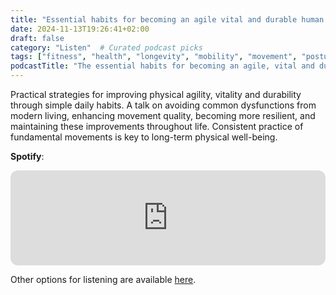 ```yaml
---
title: "Essential habits for becoming an agile vital and durable human being"
date: 2024-11-13T19:26:41+02:00
draft: false
category: "Listen"  # Curated podcast picks
tags: ["fitness", "health", "longevity", "mobility", "movement", "posture", "wellness"]
podcastTitle: "The essential habits for becoming an agile, vital and durable human being"  # Podcast name
---
```

Practical strategies for improving physical agility, vitality and durability through simple daily habits. A talk on avoiding common dysfunctions from modern living, enhancing movement quality, becoming more resilient, and maintaining these improvements throughout life. Consistent practice of fundamental movements is key to long-term physical well-being.

**Spotify**:

<iframe style="border-radius:12px" src="https://open.spotify.com/embed/episode/032KGoqTRAx60Mlxd6lyvG?utm_source=generator" width="100%" height="152" frameBorder="0" allowfullscreen="" allow="autoplay; clipboard-write; encrypted-media; fullscreen; picture-in-picture" loading="lazy"></iframe>

Other options for listening are available [here](https://www.artofmanliness.com/health-fitness/fitness/podcast-885-the-essential-habits-for-becoming-an-agile-vital-and-durable-human-being/).